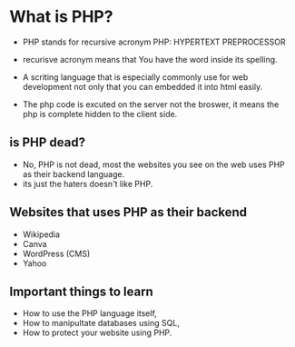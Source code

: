 # What is PHP?

- PHP stands for recursive acronym PHP: HYPERTEXT PREPROCESSOR

- recurisve acronym means that You have the word inside its spelling.

- A scriting language that is especially commonly use for web development not only that you can embedded it into html easily.

- The php code is excuted on the server not the broswer, it means the php is complete hidden to the client side.

## is PHP dead?

- No, PHP is not dead, most the websites you see on the web uses PHP as their backend language.
- its just the haters doesn't like PHP.

## Websites that uses PHP as their backend

- Wikipedia
- Canva
- WordPress (CMS)
- Yahoo

## Important things to learn

- How to use the PHP language itself,
- How to manipultate databases using SQL,
- How to protect your website using PHP.
